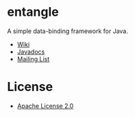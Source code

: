entangle
========

A simple data-binding framework for Java.

* [Wiki](https://github.com/markhobson/entangle/wiki)
* [Javadocs](http://markhobson.github.com/entangle/apidocs/)
* [Mailing List](https://groups.google.com/d/forum/entangle)

# License

* [Apache License 2.0](http://www.apache.org/licenses/LICENSE-2.0.html)
